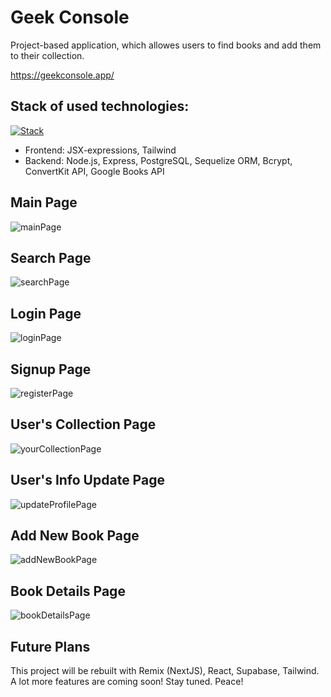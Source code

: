 # Geek Console
Project-based application, which allowes users to find books and add them to their collection.

https://geekconsole.app/

## Stack of used technologies:

[![Stack](https://skillicons.dev/icons?i=js,nodejs,tailwind,postgres,express&perline=16)](https://skillicons.dev)

- Frontend: JSX-expressions, Tailwind
- Backend: Node.js, Express, PostgreSQL, Sequelize ORM, Bcrypt, ConvertKit API, Google Books API

## Main Page

![mainPage](https://user-images.githubusercontent.com/103357166/201524829-642f975b-17c6-43e7-aec0-e9b13f301bc0.png)

## Search Page

![searchPage](https://user-images.githubusercontent.com/103357166/201524845-28d30dd1-2b22-43a9-ae92-f40092fc0c8a.png)

## Login Page

![loginPage](https://user-images.githubusercontent.com/103357166/201524888-235c8559-9b15-4301-b5c3-1654b30aab0c.png)

## Signup Page

![registerPage](https://user-images.githubusercontent.com/103357166/201524894-9bc1daf6-c187-4a33-8a22-286c08dd9229.png)

## User's Collection Page

![yourCollectionPage](https://user-images.githubusercontent.com/103357166/201524913-15bf2e31-fa95-4556-9fae-e44515f7b08a.png)

## User's Info Update Page

![updateProfilePage](https://user-images.githubusercontent.com/103357166/201524927-0a112c61-d7ec-4274-98df-189b0dd6aea7.png)

## Add New Book Page

![addNewBookPage](https://user-images.githubusercontent.com/103357166/201524946-00e5a45e-bfa4-40b7-b951-3df71e9a05fd.png)

## Book Details Page

![bookDetailsPage](https://user-images.githubusercontent.com/103357166/201524952-ccc23841-7825-4876-914e-ffd62d5c90ea.png)

## Future Plans

This project will be rebuilt with Remix (NextJS), React, Supabase, Tailwind. A lot more features are coming soon! Stay tuned. Peace!




